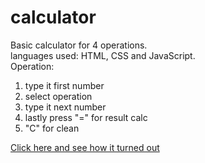 # calculator
Basic calculator for 4 operations.<br/>
languages used: HTML, CSS and JavaScript.<br/>
Operation:
1. type it first number 
2. select operation
3. type it next number
4. lastly press "=" for result calc
5. "C" for clean

<a href="https://ladsonmario.github.io/calculator/">Click here and see how it turned out</a>
